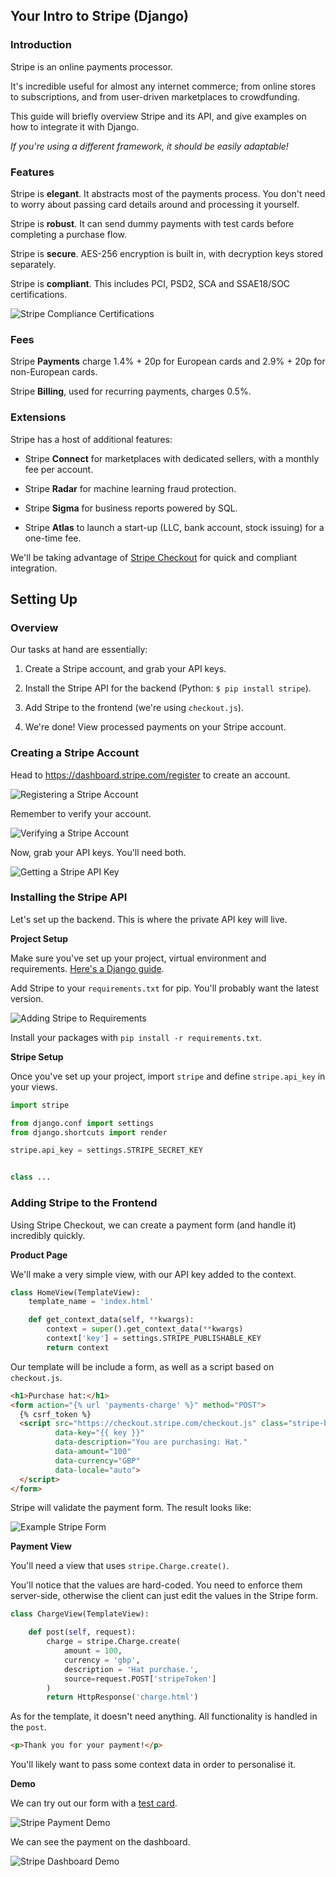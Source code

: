 ## Your Intro to Stripe (Django)

### Introduction

Stripe is an online payments processor.

It's incredible useful for almost any internet commerce; from online stores to subscriptions, and from user-driven marketplaces to crowdfunding.

This guide will briefly overview Stripe and its API, and give examples on how to integrate it with Django.

*If you're using a different framework, it should be easily adaptable!*

### Features

Stripe is **elegant**. It abstracts most of the payments process. You don't need to worry about passing card details around and processing it yourself.

Stripe is **robust**. It can send dummy payments with test cards before completing a purchase flow.

Stripe is **secure**. AES-256 encryption is built in, with decryption keys stored separately.

Stripe is **compliant**. This includes PCI, PSD2, SCA and SSAE18/SOC certifications.

![Stripe Compliance Certifications](https://raw.githubusercontent.com/LloydTao/dev.to-posts/master/your-intro-to/stripe/000-Stripe-Compliant.png)

### Fees

Stripe **Payments** charge 1.4% + 20p for European cards and 2.9% + 20p for non-European cards.

Stripe **Billing**, used for recurring payments, charges 0.5%.

### Extensions

Stripe has a host of additional features:

- Stripe **Connect** for marketplaces with dedicated sellers, with a monthly fee per account.

- Stripe **Radar** for machine learning fraud protection.

- Stripe **Sigma** for business reports powered by SQL.

- Stripe **Atlas** to launch a start-up (LLC, bank account, stock issuing) for a one-time fee.

We'll be taking advantage of [Stripe Checkout](https://stripe.com/docs/payments/checkout) for quick and compliant integration.

## Setting Up

### Overview

Our tasks at hand are essentially:

1. Create a Stripe account, and grab your API keys.

2. Install the Stripe API for the backend (Python: `$ pip install stripe`).

3. Add Stripe to the frontend (we're using `checkout.js`).

4. We're done! View processed payments on your Stripe account.

### Creating a Stripe Account

Head to https://dashboard.stripe.com/register to create an account.

![Registering a Stripe Account](https://raw.githubusercontent.com/LloydTao/dev.to-posts/master/your-intro-to/stripe/001-Stripe-Account.png)

Remember to verify your account.

![Verifying a Stripe Account](https://raw.githubusercontent.com/LloydTao/dev.to-posts/master/your-intro-to/stripe/002-Stripe-Verify.png)

Now, grab your API keys. You'll need both.

![Getting a Stripe API Key](https://raw.githubusercontent.com/LloydTao/dev.to-posts/master/your-intro-to/stripe/003-Stripe-Key.png)

### Installing the Stripe API

Let's set up the backend. This is where the private API key will live.

**Project Setup**

Make sure you've set up your project, virtual environment and requirements. [Here's a Django guide](https://dev.to/tao/your-intro-to-django-2020-3a01).

Add Stripe to your `requirements.txt` for pip. You'll probably want the latest version.

![Adding Stripe to Requirements](https://raw.githubusercontent.com/LloydTao/dev.to-posts/master/your-intro-to/stripe/004-Django-Requirements.png)

Install your packages with `pip install -r requirements.txt`.

**Stripe Setup**

Once you've set up your project, import `stripe` and define `stripe.api_key` in your views.

```python
import stripe

from django.conf import settings
from django.shortcuts import render

stripe.api_key = settings.STRIPE_SECRET_KEY


class ...
```



### Adding Stripe to the Frontend

Using Stripe Checkout, we can create a payment form (and handle it) incredibly quickly.

**Product Page**

We'll make a very simple view, with our API key added to the context.

```python
class HomeView(TemplateView):
    template_name = 'index.html'

    def get_context_data(self, **kwargs):
        context = super().get_context_data(**kwargs)
        context['key'] = settings.STRIPE_PUBLISHABLE_KEY
        return context
```

Our template will be include a form, as well as a script based on `checkout.js`.

```html
<h1>Purchase hat:</h1>
<form action="{% url 'payments-charge' %}" method="POST">
  {% csrf_token %}
  <script src="https://checkout.stripe.com/checkout.js" class="stripe-button"
          data-key="{{ key }}"
          data-description="You are purchasing: Hat."
          data-amount="100"
          data-currency="GBP"
          data-locale="auto">
  </script>
</form>
```
Stripe will validate the payment form. The result looks like:

![Example Stripe Form](https://raw.githubusercontent.com/LloydTao/dev.to-posts/master/your-intro-to/stripe/002-Stripe-Form.png)

**Payment View**

You'll need a view that uses `stripe.Charge.create()`.

You'll notice that the values are hard-coded. You need to enforce them server-side, otherwise the client can just edit the values in the Stripe form.

```python
class ChargeView(TemplateView):

    def post(self, request):
        charge = stripe.Charge.create(
            amount = 100,
            currency = 'gbp',
            description = 'Hat purchase.',
            source=request.POST['stripeToken']
        )
        return HttpResponse('charge.html')
```

As for the template, it doesn't need anything. All functionality is handled in the `post`.

```html
<p>Thank you for your payment!</p>
```

You'll likely want to pass some context data in order to personalise it.

**Demo**

We can try out our form with a [test card](https://stripe.com/docs/testing#cards).

![Stripe Payment Demo](https://raw.githubusercontent.com/LloydTao/dev.to-posts/master/your-intro-to/stripe/005-Stripe-Payment.png)

We can see the payment on the dashboard.

![Stripe Dashboard Demo](https://raw.githubusercontent.com/LloydTao/dev.to-posts/master/your-intro-to/stripe/006-Stripe-Dashboard.png)
